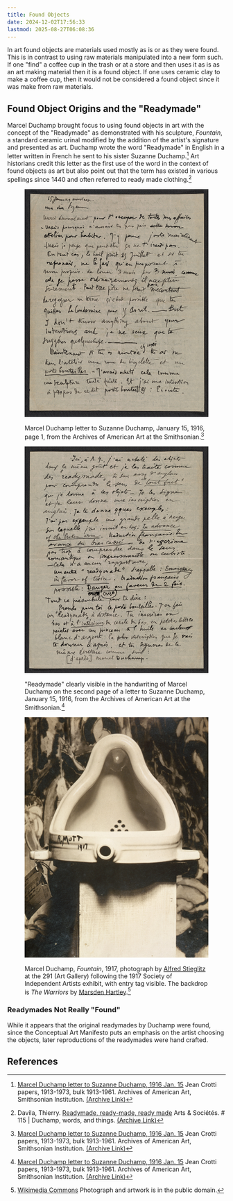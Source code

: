 ```yaml
---
title: Found Objects
date: 2024-12-02T17:56:33
lastmod: 2025-08-27T06:08:36
---
```


In art found objects are materials used mostly as is or as they were found. This is in contrast to using raw materials manipulated into a new form such. If one "find" a coffee cup in the trash or at a store and then uses it as is as an art making material then it is a found object. If one uses ceramic clay to make a coffee cup, then it would not be considered a found object since it was make from raw materials.

## Found Object Origins and the "Readymade"

Marcel Duchamp brought focus to using found objects in art with the concept of the "Readymade" as demonstrated with his sculpture, _Fountain_, a standard ceramic urinal modified by the addition of the artist's signature and presented as art. Duchamp wrote the word "Readymade" in English in a letter written in French he sent to his sister Suzanne Duchamp.[^duchamp-letter] Art historians credit this letter as the first use of the word in the context of found objects as art but also point out that the term has existed in various spellings since 1440 and often referred to ready made clothing.[^readymade-history]

<div class="gallery-grid">
<figure>

[![Marcel Duchamp letter to Suzanne Duchamp page 1](./attachments/1916-01-15_Marcel-Duchamp-letter-to-Suzanne-Duchamp-page-1.jpg)](./attachments/1916-01-15_Marcel-Duchamp-letter-to-Suzanne-Duchamp-page-1.jpg)

<figcaption>

Marcel Duchamp letter to Suzanne Duchamp, January 15, 1916, page 1, from the Archives of American Art at the Smithsonian.[^duchamp-letter]

</figcaption>

</figure>

<figure>

[![Marcel Duchamp letter to Suzanne Duchamp page 2](./attachments/1916-01-15_Marcel-Duchamp-letter-to-Suzanne-Duchamp-page-2.jpg)](./attachments/1916-01-15_Marcel-Duchamp-letter-to-Suzanne-Duchamp-page-2.jpg)

<figcaption>

"Readymade" clearly visible in the handwriting of Marcel Duchamp on the second page of a letter to Suzanne Duchamp, January 15, 1916, from the Archives of American Art at the Smithsonian.[^duchamp-letter]

</figcaption>

</figure>

</div>

<figure>

[![Fountain by Marcel Duchamp 1917](./attachments/1917-Marcel-Duchamp_Fountain_photograph-by_Alfred-Stieglitz.jpg)](./attachments/1917-Marcel-Duchamp_Fountain_photograph-by_Alfred-Stieglitz.jpg)

<figcaption>

Marcel Duchamp, _Fountain_, 1917, photograph by [Alfred Stieglitz](https://en.wikipedia.org/wiki/Alfred_Stieglitz) at the 291 (Art Gallery) following the 1917 Society of Independent Artists exhibit, with entry tag visible. The backdrop is _The Warriors_ by [Marsden Hartley](https://en.wikipedia.org/wiki/Marsden_Hartley).[^duchamp-fountain]

</figcaption>

</figure>

### Readymades Not Really "Found"

While it appears that the original readymades by Duchamp were found, since the Conceptual Art Manifesto puts an emphasis on the artist choosing the objects, later reproductions of the readymades were hand crafted.

## References

[^duchamp-fountain]: [Wikimedia Commons](https://commons.wikimedia.org/wiki/File:Marcel_Duchamp,_1917,_Fountain,_photograph_by_Alfred_Stieglitz.jpg) Photograph and artwork is in the public domain.
[^readymade-history]: Davila, Thierry. [Readymade, ready-made, ready made](https://www.sciencespo.fr/artsetsocietes/en/archives/4753) Arts & Sociétés. # 115 | Duchamp, words, and things. [(Archive Link)](https://web.archive.org/web/20240221082335/https://www.sciencespo.fr/artsetsocietes/en/archives/4753)
[^duchamp-letter]: [Marcel Duchamp letter to Suzanne Duchamp, 1916 Jan. 15](https://www.aaa.si.edu/collections/items/detail/marcel-duchamp-letter-to-suzanne-duchamp-15127) Jean Crotti papers, 1913-1973, bulk 1913-1961. Archives of American Art, Smithsonian Institution. [(Archive Link)](https://web.archive.org/web/20240724111119/https://www.aaa.si.edu/collections/items/detail/marcel-duchamp-letter-to-suzanne-duchamp-15127)
